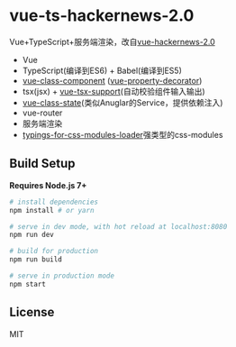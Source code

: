 # vue-ts-hackernews-2.0

Vue+TypeScript+服务端渲染，改自[vue-hackernews-2.0](https://github.com/vuejs/vue-hackernews-2.0)

- Vue
- TypeScript(编译到ES6) + Babel(编译到ES5)
- [vue-class-component](https://github.com/vuejs/vue-class-component) ([vue-property-decorator](https://github.com/kaorun343/vue-property-decorator))
- tsx(jsx) + [vue-tsx-support](https://github.com/wonderful-panda/vue-tsx-support)(自动校验组件输入输出) 
- [vue-class-state](https://github.com/zetaplus006/vue-class-state)(类似Anuglar的Service，提供依赖注入)
- vue-router
- 服务端渲染
- [typings-for-css-modules-loader](https://github.com/Jimdo/typings-for-css-modules-loader)强类型的css-modules


## Build Setup

**Requires Node.js 7+**

``` bash
# install dependencies
npm install # or yarn

# serve in dev mode, with hot reload at localhost:8080
npm run dev

# build for production
npm run build

# serve in production mode
npm start
```

## License

MIT
